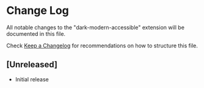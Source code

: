 # Change Log

All notable changes to the "dark-modern-accessible" extension will be documented in this file.

Check [Keep a Changelog](http://keepachangelog.com/) for recommendations on how to structure this file.

## [Unreleased]

- Initial release
